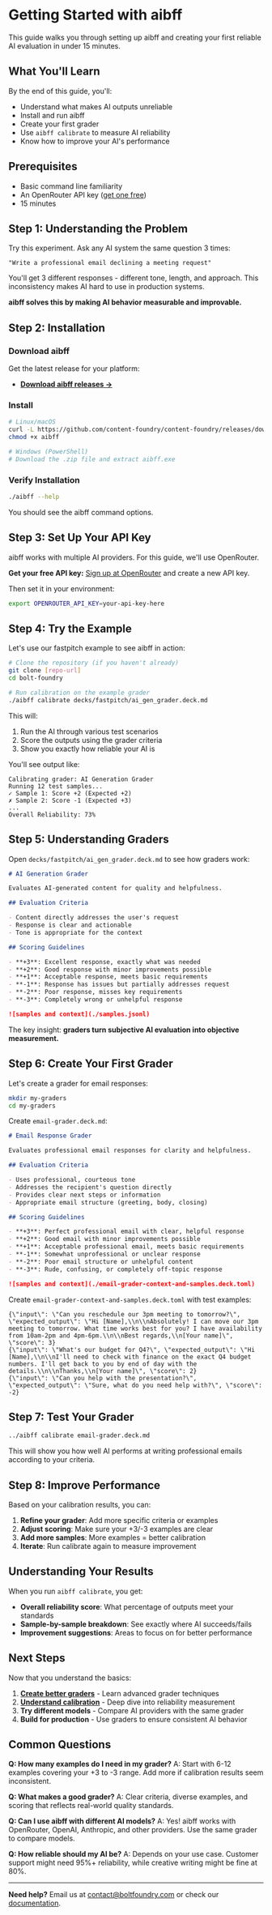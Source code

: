 # Getting Started with aibff

This guide walks you through setting up aibff and creating your first reliable
AI evaluation in under 15 minutes.

## What You'll Learn

By the end of this guide, you'll:

- Understand what makes AI outputs unreliable
- Install and run aibff
- Create your first grader
- Use `aibff calibrate` to measure AI reliability
- Know how to improve your AI's performance

## Prerequisites

- Basic command line familiarity
- An OpenRouter API key ([get one free](https://openrouter.ai/))
- 15 minutes

## Step 1: Understanding the Problem

Try this experiment. Ask any AI system the same question 3 times:

```
"Write a professional email declining a meeting request"
```

You'll get 3 different responses - different tone, length, and approach. This
inconsistency makes AI hard to use in production systems.

**aibff solves this by making AI behavior measurable and improvable.**

## Step 2: Installation

### Download aibff

Get the latest release for your platform:

- **[Download aibff releases →](https://github.com/content-foundry/content-foundry/releases?q=aibff&expanded=true)**

### Install

```bash
# Linux/macOS
curl -L https://github.com/content-foundry/content-foundry/releases/download/aibff-vX.X.X/aibff-linux-x86_64.tar.gz | tar xz
chmod +x aibff

# Windows (PowerShell)
# Download the .zip file and extract aibff.exe
```

### Verify Installation

```bash
./aibff --help
```

You should see the aibff command options.

## Step 3: Set Up Your API Key

aibff works with multiple AI providers. For this guide, we'll use OpenRouter.

**Get your free API key:** [Sign up at OpenRouter](https://openrouter.ai/keys)
and create a new API key.

Then set it in your environment:

```bash
export OPENROUTER_API_KEY=your-api-key-here
```

## Step 4: Try the Example

Let's use our fastpitch example to see aibff in action:

```bash
# Clone the repository (if you haven't already)
git clone [repo-url]
cd bolt-foundry

# Run calibration on the example grader
./aibff calibrate decks/fastpitch/ai_gen_grader.deck.md
```

This will:

1. Run the AI through various test scenarios
2. Score the outputs using the grader criteria
3. Show you exactly how reliable your AI is

You'll see output like:

```
Calibrating grader: AI Generation Grader
Running 12 test samples...
✓ Sample 1: Score +2 (Expected +2)
✗ Sample 2: Score -1 (Expected +3) 
...
Overall Reliability: 73%
```

## Step 5: Understanding Graders

Open `decks/fastpitch/ai_gen_grader.deck.md` to see how graders work:

```markdown
# AI Generation Grader

Evaluates AI-generated content for quality and helpfulness.

## Evaluation Criteria

- Content directly addresses the user's request
- Response is clear and actionable
- Tone is appropriate for the context

## Scoring Guidelines

- **+3**: Excellent response, exactly what was needed
- **+2**: Good response with minor improvements possible
- **+1**: Acceptable response, meets basic requirements
- **-1**: Response has issues but partially addresses request
- **-2**: Poor response, misses key requirements
- **-3**: Completely wrong or unhelpful response

![samples and context](./samples.jsonl)
```

The key insight: **graders turn subjective AI evaluation into objective
measurement.**

## Step 6: Create Your First Grader

Let's create a grader for email responses:

```bash
mkdir my-graders
cd my-graders
```

Create `email-grader.deck.md`:

```markdown
# Email Response Grader

Evaluates professional email responses for clarity and helpfulness.

## Evaluation Criteria

- Uses professional, courteous tone
- Addresses the recipient's question directly
- Provides clear next steps or information
- Appropriate email structure (greeting, body, closing)

## Scoring Guidelines

- **+3**: Perfect professional email with clear, helpful response
- **+2**: Good email with minor improvements possible
- **+1**: Acceptable professional email, meets basic requirements
- **-1**: Somewhat unprofessional or unclear response
- **-2**: Poor email structure or unhelpful content
- **-3**: Rude, confusing, or completely off-topic response

![samples and context](./email-grader-context-and-samples.deck.toml)
```

Create `email-grader-context-and-samples.deck.toml` with test examples:

```jsonl
{\"input\": \"Can you reschedule our 3pm meeting to tomorrow?\", \"expected_output\": \"Hi [Name],\\n\\nAbsolutely! I can move our 3pm meeting to tomorrow. What time works best for you? I have availability from 10am-2pm and 4pm-6pm.\\n\\nBest regards,\\n[Your name]\", \"score\": 3}
{\"input\": \"What's our budget for Q4?\", \"expected_output\": \"Hi [Name],\\n\\nI'll need to check with finance on the exact Q4 budget numbers. I'll get back to you by end of day with the details.\\n\\nThanks,\\n[Your name]\", \"score\": 2}
{\"input\": \"Can you help with the presentation?\", \"expected_output\": \"Sure, what do you need help with?\", \"score\": -2}
```

## Step 7: Test Your Grader

```bash
../aibff calibrate email-grader.deck.md
```

This will show you how well AI performs at writing professional emails according
to your criteria.

## Step 8: Improve Performance

Based on your calibration results, you can:

1. **Refine your grader**: Add more specific criteria or examples
2. **Adjust scoring**: Make sure your +3/-3 examples are clear
3. **Add more samples**: More examples = better calibration
4. **Iterate**: Run calibrate again to measure improvement

## Understanding Your Results

When you run `aibff calibrate`, you get:

- **Overall reliability score**: What percentage of outputs meet your standards
- **Sample-by-sample breakdown**: See exactly where AI succeeds/fails
- **Improvement suggestions**: Areas to focus on for better performance

## Next Steps

Now that you understand the basics:

1. **[Create better graders](graders-guide.md)** - Learn advanced grader
   techniques
2. **[Understand calibration](calibrate-guide.md)** - Deep dive into reliability
   measurement
3. **Try different models** - Compare AI providers with the same grader
4. **Build for production** - Use graders to ensure consistent AI behavior

## Common Questions

**Q: How many examples do I need in my grader?** A: Start with 6-12 examples
covering your +3 to -3 range. Add more if calibration results seem inconsistent.

**Q: What makes a good grader?** A: Clear criteria, diverse examples, and
scoring that reflects real-world quality standards.

**Q: Can I use aibff with different AI models?** A: Yes! aibff works with
OpenRouter, OpenAI, Anthropic, and other providers. Use the same grader to
compare models.

**Q: How reliable should my AI be?** A: Depends on your use case. Customer
support might need 95%+ reliability, while creative writing might be fine at
80%.

---

**Need help?** Email us at
[contact@boltfoundry.com](mailto:contact@boltfoundry.com) or check our
[documentation](../README.md).
